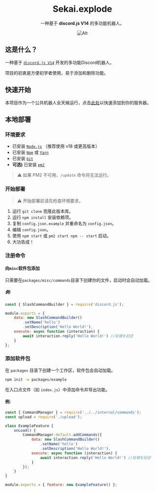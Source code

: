 <div align="center">
  
# Sekai.explode

一种基于 **discord.js V14** 的多功能机器人。

![Alt](https://repobeats.axiom.co/api/embed/b7fc33791d3233660e7c02524ace22c31b66e890.svg "Repobeats analytics image")

</div>

## 这是什么？
一种基于 [```discord.js V14```](https://discord.js.org/) 开发的多功能Discord机器人。

项目的初衷是方便初学者使用，易于添加和删除功能。

## 快速开始
本项目作为一个公共机器人全天候运行，点击[此处](https://discord.com/api/oauth2/authorize?client_id=1144600133762293800&permissions=8&scope=bot)以快速添加到你的服务器。

## 本地部署
### 环境要求
- 已安装 [```Node.js```](https://nodejs.org/en) （推荐使用 v18 或更高版本）
- 已安装 [```Npm```](https://www.npmjs.com/) 或 [```Yarn```](https://yarnpkg.com/)
- 已安装 [```Git```](https://git-scm.com/)
- **可选)** 已安装 [```pm2```](https://pm2.io/)
> ⚠ 如果 PM2 不可用，```/update``` 命令将无法运行。

### 开始部署

> ⚠ 开始部署前请先检查环境要求。

1. 运行 `git clone` 克隆此版本库。
2. 运行 `npm install` 安装依赖项。
3. 复制 `config.json.example` 并重命名为 `config.json`。
4. 编辑 `config.json`。
5. 使用 `npm start` 或 `pm2 start npm -- start` 启动。
6. 大功告成！


### 注册命令

#### 向```misc```软件包添加
只需要在```packages/misc/commands```目录下创建你的文件，启动时会自动加载。

##### 例:
```js
const { SlashCommandBuilder } = require('discord.js');

module.exports = {
    data: new SlashCommandBuilder()
        .setName('hello')
        .setDescription('Hello World!'),
    execute: async function (interaction) {
        await interaction.reply('Hello World!') //処理を記述
    }
};
```

### 添加软件包
在 `packages` 目录下创建一个工作区，软件包会自动加载。
```sh
npm init -w packages/example
```

在入口点文件（如 ```index.js```）中添加命令并导出功能。

#### 例:
```js
const { CommandManager } = require('../../internal/commands');
const upload = require('./upload');

class ExampleFeature {
	onLoad() {
		CommandManager.default.addCommands({
            data: new SlashCommandBuilder()
                .setName('hello')
                .setDescription('Hello World!'),
            execute: async function (interaction) {
                await interaction.reply('Hello World!') //処理を記述
            }
        });
	}
}

module.exports = { feature: new ExampleFeature() };
```
